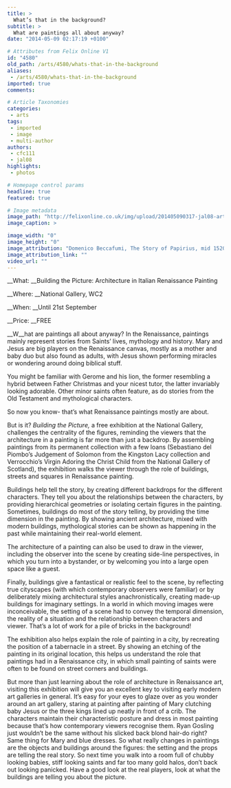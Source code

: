 ```yaml
---
title: >
  What’s that in the background?
subtitle: >
  What are paintings all about anyway?
date: "2014-05-09 02:17:19 +0100"

# Attributes from Felix Online V1
id: "4580"
old_path: /arts/4580/whats-that-in-the-background
aliases:
 - /arts/4580/whats-that-in-the-background
imported: true
comments:

# Article Taxonomies
categories:
 - arts
tags:
 - imported
 - image
 - multi-author
authors:
 - cfc111
 - jal08
highlights:
 - photos

# Homepage control params
headline: true
featured: true

# Image metadata
image_path: "http://felixonline.co.uk/img/upload/201405090317-jal08-arts-ng.jpg"
image_caption: >

image_width: "0"
image_height: "0"
image_attribution: "Domenico Beccafumi, The Story of Papirius, mid 1520s"
image_attribution_link: ""
video_url: ""
---
```


__What: __Building the Picture: Architecture in Italian Renaissance Painting

__Where: __National Gallery, WC2

__When: __Until 21st September

__Price: __FREE

__W__hat are paintings all about anyway? In the Renaissance, paintings mainly represent stories from Saints’ lives, mythology and history. Mary and Jesus are big players on the Renaissance canvas, mostly as a mother and baby duo but also found as adults, with Jesus shown performing miracles or wondering around doing biblical stuff.

You might be familiar with Gerome and his lion, the former resembling a hybrid between Father Christmas and your nicest tutor, the latter invariably looking adorable.  Other minor saints often feature, as do stories from the Old Testament and mythological characters.

So now you know- that’s what Renaissance paintings mostly are about.

But is it? _Building the Picture,_ a free exhibition at the National Gallery, challenges the centrality of the figures, reminding the viewers that the architecture in a painting is far more than just a backdrop. By assembling paintings from its permanent collection with a few loans (Sebastiano del Piombo’s Judgement of Solomon from the Kingston Lacy collection and Verrocchio’s Virgin Adoring the Christ Child from the National Gallery of Scotland), the exhibition walks the viewer through the role of buildings, streets and squares in Renaissance painting.

Buildings help tell the story, by creating different backdrops for the different characters. They tell you about the relationships between the characters, by providing hierarchical geometries or isolating certain figures in the painting. Sometimes, buildings do most of the story telling, by providing the time dimension in the painting. By showing ancient architecture, mixed with modern buildings, mythological stories can be shown as happening in the past while maintaining their real-world element.

The architecture of a painting can also be used to draw in the viewer, including the observer into the scene by creating side-line perspectives, in which you turn into a bystander, or by welcoming you into a large open space like a guest.

Finally, buildings give a fantastical or realistic feel to the scene, by reflecting true cityscapes (with which contemporary observers were familiar) or by deliberately mixing architectural styles anachronistically, creating made-up buildings for imaginary settings. In a world in which moving images were inconceivable, the setting of a scene had to convey the temporal dimension, the reality of a situation and the relationship between characters and viewer. That’s a lot of work for a pile of bricks in the background!

The exhibition also helps explain the role of painting in a city, by recreating the position of a tabernacle in a street. By showing an etching of the painting in its original location, this helps us understand the role that paintings had in a Renaissance city, in which small painting of saints were often to be found on street corners and buildings.

But more than just learning about the role of architecture in Renaissance art, visiting this exhibition will give you an excellent key to visiting early modern art galleries in general. It’s easy for your eyes to glaze over as you wonder around an art gallery, staring at painting after painting of Mary clutching baby Jesus or the three kings lined up neatly in front of a crib. The characters maintain their characteristic posture and dress in most painting because that’s how contemporary viewers recognise them. Ryan Gosling just wouldn’t be the same without his slicked back blond hair-do right? Same thing for Mary and blue dresses. So what really changes in paintings are the objects and buildings around the figures: the setting and the props are telling the real story. So next time you walk into a room full of chubby looking babies, stiff looking saints and far too many gold halos, don’t back out looking panicked. Have a good look at the real players, look at what the buildings are telling you about the picture.
